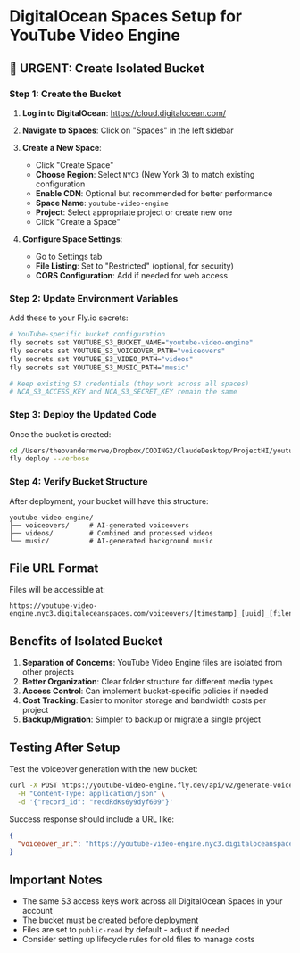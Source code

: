 # DigitalOcean Spaces Setup for YouTube Video Engine

## 🚨 URGENT: Create Isolated Bucket

### Step 1: Create the Bucket

1. **Log in to DigitalOcean**: https://cloud.digitalocean.com/

2. **Navigate to Spaces**: Click on "Spaces" in the left sidebar

3. **Create a New Space**:
   - Click "Create Space"
   - **Choose Region**: Select `NYC3` (New York 3) to match existing configuration
   - **Enable CDN**: Optional but recommended for better performance
   - **Space Name**: `youtube-video-engine`
   - **Project**: Select appropriate project or create new one
   - Click "Create a Space"

4. **Configure Space Settings**:
   - Go to Settings tab
   - **File Listing**: Set to "Restricted" (optional, for security)
   - **CORS Configuration**: Add if needed for web access

### Step 2: Update Environment Variables

Add these to your Fly.io secrets:

```bash
# YouTube-specific bucket configuration
fly secrets set YOUTUBE_S3_BUCKET_NAME="youtube-video-engine"
fly secrets set YOUTUBE_S3_VOICEOVER_PATH="voiceovers"
fly secrets set YOUTUBE_S3_VIDEO_PATH="videos"
fly secrets set YOUTUBE_S3_MUSIC_PATH="music"

# Keep existing S3 credentials (they work across all spaces)
# NCA_S3_ACCESS_KEY and NCA_S3_SECRET_KEY remain the same
```

### Step 3: Deploy the Updated Code

Once the bucket is created:

```bash
cd /Users/theovandermerwe/Dropbox/CODING2/ClaudeDesktop/ProjectHI/youtube_video_engine
fly deploy --verbose
```

### Step 4: Verify Bucket Structure

After deployment, your bucket will have this structure:
```
youtube-video-engine/
├── voiceovers/     # AI-generated voiceovers
├── videos/         # Combined and processed videos
└── music/          # AI-generated background music
```

## File URL Format

Files will be accessible at:
```
https://youtube-video-engine.nyc3.digitaloceanspaces.com/voiceovers/[timestamp]_[uuid]_[filename]
```

## Benefits of Isolated Bucket

1. **Separation of Concerns**: YouTube Video Engine files are isolated from other projects
2. **Better Organization**: Clear folder structure for different media types
3. **Access Control**: Can implement bucket-specific policies if needed
4. **Cost Tracking**: Easier to monitor storage and bandwidth costs per project
5. **Backup/Migration**: Simpler to backup or migrate a single project

## Testing After Setup

Test the voiceover generation with the new bucket:

```bash
curl -X POST https://youtube-video-engine.fly.dev/api/v2/generate-voiceover \
  -H "Content-Type: application/json" \
  -d '{"record_id": "recdRdKs6y9dyf609"}'
```

Success response should include a URL like:
```json
{
  "voiceover_url": "https://youtube-video-engine.nyc3.digitaloceanspaces.com/voiceovers/20250527_210000_a1b2c3d4_voiceover_recdRdKs6y9dyf609.mp3"
}
```

## Important Notes

- The same S3 access keys work across all DigitalOcean Spaces in your account
- The bucket must be created before deployment
- Files are set to `public-read` by default - adjust if needed
- Consider setting up lifecycle rules for old files to manage costs
